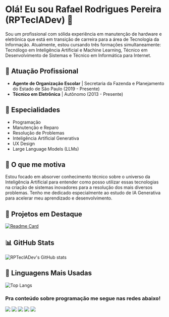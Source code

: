 # Olá! Eu sou Rafael Rodrigues Pereira (RPTecIADev) 👋

Sou um profissional com sólida experiência em manutenção de hardware e eletrônica que está em transição de carreira para a área de Tecnologia da Informação. Atualmente, estou cursando três formações simultaneamente: Tecnólogo em Inteligência Artificial e Machine Learning, Técnico em Desenvolvimento de Sistemas e Técnico em Informática para Internet.

## 🏢 Atuação Profissional

- **Agente de Organização Escolar** | Secretaria da Fazenda e Planejamento do Estado de São Paulo (2019 - Presente)
- **Técnico em Eletrônica** | Autônomo (2013 - Presente)

## 📱 Especialidades

- Programação
- Manutenção e Reparo
- Resolução de Problemas
- Inteligência Artificial Generativa
- UX Design
- Large Language Models (LLMs)

## 🚀 O que me motiva

Estou focado em absorver conhecimento técnico sobre o universo da Inteligência Artificial para entender como posso utilizar essas tecnologias na criação de sistemas inovadores para a resolução dos mais diversos problemas. Tenho me dedicado especialmente ao estudo de IA Generativa para acelerar meu aprendizado e desenvolvimento.

## 📌 Projetos em Destaque

[![Readme Card](https://github-readme-stats.vercel.app/api/pin/?username=falvojr&repo=speech2learning&theme=dark)](https://github.com/RPTecIADev/speech2learning)

## 📊 GitHub Stats

![RPTecIADev's GitHub stats](https://github-readme-stats.vercel.app/api?username=RPTecIADev&show_icons=true&theme=dark)

## 🧠 Linguagens Mais Usadas

![Top Langs](https://github-readme-stats.vercel.app/api/top-langs/?username=RPTecIADev&layout=compact&theme=dark)
 
### Pra conteúdo sobre programação me segue nas redes abaixo!
 
<div> 
  <a href="https://www.youtube.com/@RPTecIADev" target="_blank"><img src="https://img.shields.io/badge/YouTube-FF0000?style=for-the-badge&logo=youtube&logoColor=white" target="_blank"></a>
  <a href="https://instagram.com/rpteciadev" target="_blank"><img src="https://img.shields.io/badge/-Instagram-%23E4405F?style=for-the-badge&logo=instagram&logoColor=white" target="_blank"></a>
 <a href="https://discord.gg/5DVhGKVf4h" target="_blank"><img src="https://img.shields.io/badge/Discord-7289DA?style=for-the-badge&logo=discord&logoColor=white" target="_blank"></a> 
  <a href = "mailto:rpteciadev@gmail.com"><img src="https://img.shields.io/badge/-Gmail-%23333?style=for-the-badge&logo=gmail&logoColor=white" target="_blank"></a>
  <a href="https://www.linkedin.com/in/rafaelrpereira" target="_blank"><img src="https://img.shields.io/badge/-LinkedIn-%230077B5?style=for-the-badge&logo=linkedin&logoColor=white" target="_blank"></a>
</div>
